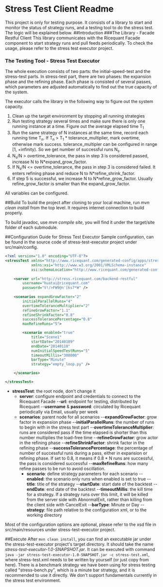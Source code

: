 # Stress Test Client Readme
This project is only for testing purpose. It consists of a library to start and monitor the status of strategy runs, and a testing tool to do the stress test. The logic will be explained below.
##Introduction
###The Library - Facade Restful Client
This library communicates with the Ricequant Facade component to start strategy runs and pull feeds periodically. To check the usage, please refer to the stress test executor project.
### The Testing Tool - Stress Test Executor
The whole execution consists of two parts: the initial-speed-test and the stress-test parts. In stress-test part, there are two phases: the expansion phase and the refining phase. Each phase is consisted of several passes, which parameters are adjusted automatically to find out the true capacity of the system.

The executor calls the library in the following way to figure out the system capacity. 

 1. Clean up the target environment by stopping all running strategies
 2. Run testing strategy several times and make sure there is only one running instance at a time. Figure out the average elapsed time T<sub>1</sub>
 3. Run the same strategy of N instances at the same time, record each running time T<sub>n</suB>. If T<sub>n</sub> > T<sub>1</sub> * tolerance_multiplier, mark overtime, otherwise mark success. tolerance_multipler can be configured in range [1, +infinity). So we get number of successful runs N<sub>s</sub>.
 4. N<sub>s</sub>/N > overtime_tolerance, the pass in step 3 is considered passed, increase N to N*expand_grow_factor.
 5. If N<sub>s</sub>/N <= overtime_tolerance, the pass in step 3 is considered failed. It enters refining phase and reduce N to N*refine_shrink_factor.
 6. If step 5 is successful, we increase N to N*refine_grow_factor. Usually refine_grow_factor is smaller than the expand_grow_factor.

All variables can be configured.

##Build
To build the project after cloning to your local machine, run *mvn clean install* from the top level. It requires internet connection to build properly.

To build javadoc, use *mvn compile site*, you will find it under the target/site folder of each submodule.

##Configuration Guide for Stress Test Executor
Sample configuration, can be found in the source code of stress-test-executor project under src/main/config.
```xml
<?xml version="1.0" encoding="UTF-8"?>
<stressTest xmlns="http://www.ricequant.com/generated-config/apps/stress-test"
            xmlns:xsi="http://www.w3.org/2001/XMLSchema-instance"
            xsi:schemaLocation="http://www.ricequant.com/generated-config/apps/stress-test facade-client.xsd">
	
	<server url="http://stress.ricequant.com/backend-restful" 
		username="huatai@ricequant.com" 
		password="V!/>FW9@n'[ks7*W" />
	
	<scenarios expandGrowFactor="2" 
		initialParallelRuns="4" 
		overtimeToleranceMultiplier="2" 
		refineGrowFactor="1.1" 
		refineShrinkFactor="0.8" 
		successTolerancePercentage="0.8"
		maxRefineRuns="5">

		<scenario enabled="true" 
			title="Scene1"
			startDate="20140109"
			endDate="20140110"
			numInitialSpeedTestRuns="5"
			timeoutMillis="300000"
			barType="Minute"
			strategy="empty_loop.py" />

	</scenarios>

</stressTest>

```
* **stressTest**: the root node, don't change it
  * **server**: configure endpoint and credentials to connect to the Ricequant Facade
   --**url**: endpoint for testing, distributed by Ricequant
   --**username** & **password**: circulated by Ricequant periodically via Email, usually per week
  * **scenarios**: parent node for all scenarios
   --**expandGrowFactor**: grow factor in expansion phase
   --**initialParallelRuns**: the number of runs to begin with in the stress test part
   --**overtimeToleranceMultiplier**: runs are considered pass if the time elapsed is shorter than this number multiplies the load-free time
   --**refineGrowFactor**: grow actor in the refining phase
   --**refineShrinkFactor**: shrink factor in the refining phase
   --**successTolerancePercentage**: the percentage of number of successful runs during a pass, either in expansion or refining phase. If set to 0.8, it means if 0.8 * N runs are successful, the pass is considered successful
   --**maxRefineRuns**: how many refine passes to be run to avoid oscillation.
	   * **scenario**: define strategy parameters for each scenario
	   --**enabled**: the scenario only runs when enabled is set to true
	   --**title**: title of the strategy
	   --**startDate**: start date of the backtest
	   --**endDate**: end date of the backtest
		--**timeoutMillis**: the kill time for a strategy. If a strategy runs over this limit, it will be killed from the server side with AbnormalExit, rather than killing from the client side with CancelExit
	   --**barType**: Minute or Day
	   --**strategy**: file path relative to the configuration xml, or to the working directory
	   
Most of the configuration options are optional, please refer to the xsd file in src/main/resources under stress-test-executor project.

##Execute
After ```mvn clean install```, you can find an executable jar under the stress-test-executor project's target directory. It should take the name *stress-test-executor-1.0-SNAPSHOT.jar*. It can be executed with command ```java -jar stress-test-executor-1.0-SNAPSHOT.jar -c stress-test.xml```, where stress-test.xml needs to be written by yourself (or just copy from here). There is a benchmark strategy we have been using for stress testing called "stress-bench.py", which is a minute bar strategy, and it is recommended to use it directly. We don't support fundamentals currently in the stress test environment.
